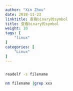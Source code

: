 ```yaml
---
author: "Xin Zhou"
date: 2018-11-23
linktitle: 查看binary的symbol
title: 查看binary的symbol
weight: 10
tags: [
    "linux"
]
categories: [
    "Linux"
]
---
```


```bash

readelf -s filename

nm filename |grep xxx

```
